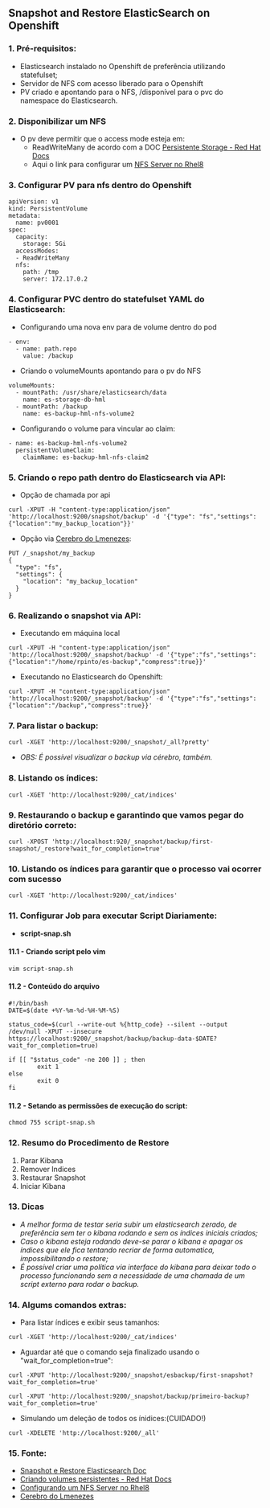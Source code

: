 ## Snapshot and Restore ElasticSearch on Openshift ##

### 1. Pré-requisitos:

* Elasticsearch instalado no Openshift de preferência utilizando statefulset;
* Servidor de NFS com acesso liberado para o Openshift
* PV criado e apontando para o NFS, /disponível para o pvc do namespace do Elasticsearch.

### 2. Disponibilizar um NFS 

* O pv deve permitir que o access mode esteja em:
  - ReadWriteMany de acordo com a DOC [Persistente Storage - Red Hat Docs](https://docs.openshift.com/enterprise/3.1/install_config/persistent_storage/persistent_storage_nfs.html)
  - Aqui o link para configurar um [NFS Server no Rhel8](https://access.redhat.com/documentation/pt-br/red_hat_enterprise_linux/8/html/managing_file_systems/nfs-server-configuration_exporting-nfs-shares)

### 3. Configurar PV para nfs dentro do Openshift
```
apiVersion: v1
kind: PersistentVolume
metadata:
  name: pv0001 
spec:
  capacity:
    storage: 5Gi 
  accessModes:
  - ReadWriteMany 
  nfs: 
    path: /tmp 
    server: 172.17.0.2
```

### 4. Configurar PVC dentro do statefulset YAML do Elasticsearch:

* Configurando uma nova env para de volume dentro do pod
```
- env:
  - name: path.repo
    value: /backup
```
* Criando o volumeMounts apontando para o pv do NFS
```
volumeMounts:
  - mountPath: /usr/share/elasticsearch/data
    name: es-storage-db-hml
  - mountPath: /backup
    name: es-backup-hml-nfs-volume2
```
* Configurando o volume para vincular ao claim:
```
- name: es-backup-hml-nfs-volume2
  persistentVolumeClaim:
    claimName: es-backup-hml-nfs-claim2
```

### 5. Criando o repo path dentro do Elasticsearch via API:

* Opção de chamada por api
```
curl -XPUT -H "content-type:application/json" 'http://localhost:9200/snapshot/backup' -d '{"type": "fs","settings":{"location":"my_backup_location"}}'
```

* Opção via [Cerebro do Lmenezes](https://github.com/lmenezes/cerebro):
```
PUT /_snapshot/my_backup
{
  "type": "fs",
  "settings": {
    "location": "my_backup_location"
  }
}
```
### 6. Realizando o snapshot via API:
* Executando em máquina local
```
curl -XPUT -H "content-type:application/json" 'http://localhost:9200/_snapshot/backup' -d '{"type":"fs","settings":{"location":"/home/rpinto/es-backup","compress":true}}'
```
* Executando no Elasticsearch do Openshift:
```
curl -XPUT -H "content-type:application/json" 'http://localhost:9200/_snapshot/backup' -d '{"type":"fs","settings":{"location":"/backup","compress":true}}'
```
### 7. Para listar o backup:
```
curl -XGET 'http://localhost:9200/_snapshot/_all?pretty'
```
* *OBS: É possível visualizar o backup via cérebro, também.*

### 8. Listando os índices:
```
curl -XGET 'http://localhost:9200/_cat/indices'
```

### 9. Restaurando o backup e garantindo que vamos pegar do diretório correto:
```
curl -XPOST 'http://localhost:920/_snapshot/backup/first-snapshot/_restore?wait_for_completion=true'
```

### 10. Listando os índices para garantir que o processo vai ocorrer com sucesso
```
curl -XGET 'http://localhost:9200/_cat/indices'
```

### 11. Configurar Job para executar Script Diariamente:

* **script-snap.sh**
#### 11.1 - Criando script pelo vim
```
vim script-snap.sh
```
#### 11.2 - Conteúdo do arquivo
```
#!/bin/bash
DATE=$(date +%Y-%m-%d-%H-%M-%S)

status_code=$(curl --write-out %{http_code} --silent --output /dev/null -XPUT --insecure https://localhost:9200/_snapshot/backup/backup-data-$DATE?wait_for_completion=true)

if [[ "$status_code" -ne 200 ]] ; then
        exit 1
else
        exit 0
fi
```
#### 11.2 - Setando as permissões de execução do script:
```
chmod 755 script-snap.sh
```

### 12. Resumo do Procedimento de Restore

1. Parar Kibana
2. Remover Indices
3. Restaurar Snapshot
4. Iniciar Kibana

### 13. Dicas

* *A melhor forma de testar seria subir um elasticsearch zerado, de preferência sem ter o kibana rodando e sem os índices iniciais criados;*
* *Caso o kibana esteja rodando deve-se parar o kibana e apagar os índices que ele fica tentando recriar de forma automatica, impossibilitando o restore;*
* *É possível criar uma política via interface do kibana para deixar todo o processo funcionando sem a necessidade de uma chamada de um script externo para rodar o backup.*

### 14. Algums comandos extras:

- Para listar índices e exibir seus tamanhos:
```
curl -XGET 'http://localhost:9200/_cat/indices'
```
- Aguardar até que o comando seja finalizado usando o "wait_for_completion=true":
```
curl -XPUT 'http://localhost:9200/_snapshot/esbackup/first-snapshot?wait_for_completion=true'
```
```
curl -XPUT 'http://localhost:9200/_snapshot/backup/primeiro-backup?wait_for_completion=true'
```
- Simulando um deleção de todos os ínidices:(CUIDADO!)
```
curl -XDELETE 'http://localhost:9200/_all'
```

### 15. Fonte:
- [Snapshot e Restore Elasticsearch Doc](https://www.elastic.co/guide/en/elasticsearch/reference/6.8/modules-snapshots.html)
- [Criando volumes persistentes - Red Hat Docs](https://docs.openshift.com/enterprise/3.1/install_config/persistent_storage/persistent_storage_nfs.html)
- [Configurando um NFS Server no Rhel8](https://access.redhat.com/documentation/pt-br/red_hat_enterprise_linux/8/html/managing_file_systems/nfs-server-configuration_exporting-nfs-shares)
- [Cerebro do Lmenezes](https://github.com/lmenezes/cerebro)